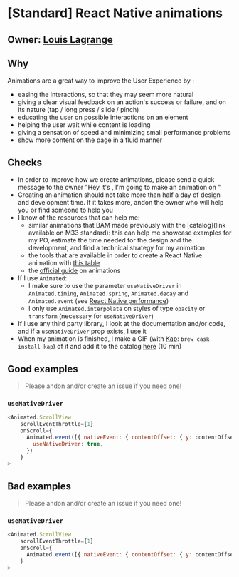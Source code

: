# [Standard] React Native animations

## Owner: [Louis Lagrange](https://github.com/Minishlink)

## Why

Animations are a great way to improve the User Experience by :

- easing the interactions, so that they may seem more natural
- giving a clear visual feedback on an action's success or failure, and on its nature (tap / long press / slide / pinch)
- educating the user on possible interactions on an element
- helping the user wait while content is loading
- giving a sensation of speed and minimizing small performance problems
- show more content on the page in a fluid manner

## Checks

- In order to improve how we create animations, please send a quick message to the owner "Hey it's <ME>, I'm going to make an animation on <PROJECT>"
- Creating an animation should not take more than half a day of design and development time. If it takes more, andon the owner who will help you or find someone to help you
- I know of the resources that can help me:
  - similar animations that BAM made previously with the [catalog](link available on M33 standard): this can help me showcase examples for my PO, estimate the time needed for the design and the development, and find a technical strategy for my animation
  - the tools that are available in order to create a React Native animation with [this table](https://github.com/bamlab/animations/blob/master/matrix.md)
  - the [official guide](https://facebook.github.io/react-native/docs/animations) on animations
- If I use `Animated`:
  - I make sure to use the parameter `useNativeDriver` in `Animated.timing`, `Animated.spring`, `Animated.decay` and `Animated.event` (see [React Native performance](../../performance/front/react-native-performance.s.md))
  - I only use `Animated.interpolate` on styles of type `opacity` or `transform` (necessary for `useNativeDriver`)
- If I use any third party library, I look at the documentation and/or code, and if a `useNativeDriver` prop exists, I use it
- When my animation is finished, I make a GIF (with [Kap](https://getkap.co/): `brew cask install kap`) of it and add it to the catalog [here](https://github.com/bamlab/animations/blob/master/catalog.md) (10 min)

## Good examples

> Please andon and/or create an issue if you need one!

### `useNativeDriver`

```js
<Animated.ScrollView
    scrollEventThrottle={1}
    onScroll={
      Animated.event([{ nativeEvent: { contentOffset: { y: contentOffsetY } } }], {
        useNativeDriver: true,
      })
    }
>
```

## Bad examples

> Please andon and/or create an issue if you need one!

### `useNativeDriver`

```js
<Animated.ScrollView
    scrollEventThrottle={1}
    onScroll={
      Animated.event([{ nativeEvent: { contentOffset: { y: contentOffsetY } } }])
    }
>
```
